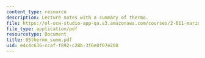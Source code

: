 ```yaml
---
content_type: resource
description: Lecture notes with a summary of thermo.
file: https://ol-ocw-studio-app-qa.s3.amazonaws.com/courses/2-611-marine-power-and-propulsion-fall-2006/e4c4c636ccaff892c28b3f6e0f07e208_05thermo_summ.pdf
file_type: application/pdf
resourcetype: Document
title: 05thermo_summ.pdf
uid: e4c4c636-ccaf-f892-c28b-3f6e0f07e208
---
```

